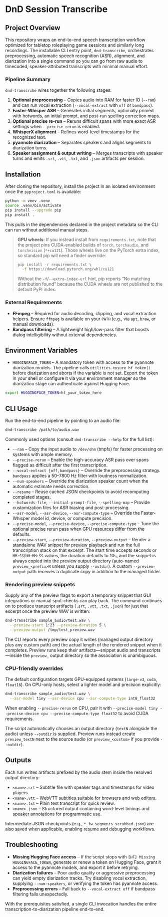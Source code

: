 # DnD Session Transcribe

## Project Overview
This repository wraps an end-to-end speech transcription workflow optimized for tabletop roleplaying game sessions and similarly long recordings. The installable CLI entry point, `dnd-transcribe`, orchestrates preprocessing, automatic speech recognition (ASR), alignment, and diarization into a single command so you can go from raw audio to timecoded, speaker-attributed transcripts with minimal manual effort.

### Pipeline Summary
`dnd-transcribe` wires together the following stages:
1. **Optional preprocessing** – Copies audio into RAM for faster IO (`--ram`) and can run vocal extraction (`--vocal-extract` with `off` or `bandpass`).
2. **Faster-Whisper ASR** – Generates initial segments, optionally primed with hotwords, an initial prompt, and post-run spelling correction maps.
3. **Optional precise re-run** – Reruns difficult spans with more exact ASR settings when `--precise-rerun` is enabled.
4. **WhisperX alignment** – Refines word-level timestamps for the recognized text.
5. **pyannote diarization** – Separates speakers and aligns segments to diarization turns.
6. **Speaker assignment & output writing** – Merges transcripts with speaker turns and emits `.srt`, `.vtt`, `.txt`, and `.json` artifacts per session.

## Installation
After cloning the repository, install the project in an isolated environment once the `pyproject.toml` is available:

```bash
python -m venv .venv
source .venv/bin/activate
pip install --upgrade pip
pip install .
```

This pulls in the dependencies declared in the project metadata so the CLI can run without additional manual steps.

> **GPU wheels:** If you instead install from `requirements.txt`, note that the project pins CUDA-enabled builds of
> `torch`, `torchaudio`, and `torchvision` (`*+cu121`). Those wheels live on the PyTorch extra index, so standard pip
> will need a finder override:
>
> ```bash
> pip install -r requirements.txt \
>   -f https://download.pytorch.org/whl/cu121
> ```
>
> Without the `-f`/`--extra-index-url` hint, pip reports “No matching distribution found” because the CUDA wheels are
> not published to the default PyPI index.

### External Requirements
- **FFmpeg** – Required for audio decoding, clipping, and vocal extraction helpers. Ensure `ffmpeg` is available on your `PATH` (e.g., via `apt`, `brew`, or manual downloads).
- **Bandpass filtering** – A lightweight high/low-pass filter that boosts dialog intelligibility without external dependencies.

## Environment Variables
- `HUGGINGFACE_TOKEN` – A mandatory token with access to the pyannote diarization models. The pipeline calls `utilities.ensure_hf_token()` before diarization and aborts if the variable is not set. Export the token in your shell or configure it via your environment manager so the diarization stage can authenticate against Hugging Face.

```bash
export HUGGINGFACE_TOKEN=hf_your_token_here
```

## CLI Usage
Run the end-to-end pipeline by pointing to an audio file:

```bash
dnd-transcribe /path/to/audio.wav
```

Commonly used options (consult `dnd-transcribe --help` for the full list):
- `--ram` – Copy the input audio to `/dev/shm` (tmpfs) for faster processing on systems with ample memory.
- `--precise-rerun` – Enable the high-accuracy ASR pass over spans flagged as difficult after the first transcription.
- `--vocal-extract {off,bandpass}` – Override the preprocessing strategy. `bandpass` applies a 50–7800 Hz filter with loudness normalization.
- `--num-speakers` – Override the diarization speaker count when the automatic estimate needs correction.
- `--resume` – Reuse cached JSON checkpoints to avoid recomputing completed stages.
- `--hotwords-file`, `--initial-prompt-file`, `--spelling-map` – Provide customization files for ASR biasing and post-processing.
- `--asr-model`, `--asr-device`, `--asr-compute-type` – Override the Faster-Whisper model id, device, or compute precision.
- `--precise-model`, `--precise-device`, `--precise-compute-type` – Tune the optional precise rerun pass when GPU resources differ from the defaults.
- `--preview-start`, `--preview-duration`, `--preview-output` – Render a standalone WAV snippet for preview playback and run the full transcription stack on that excerpt. The start time accepts seconds or `MM:SS`/`HH:MM:SS` values, the duration defaults to 10s, and the snippet is always copied into the preview output directory (auto-named `preview_<prefix>N` unless you supply `--outdir`). A custom `--preview-output` path receives a duplicate copy in addition to the managed folder.

### Rendering preview snippets

Supply any of the preview flags to export a temporary snippet that GUI integrations or manual spot-checks can play back. The command continues on to produce transcript artifacts (`.srt`, `.vtt`, `.txt`, `.json`) for just that excerpt once the preview WAV is written:

```bash
dnd-transcribe sample_audio/test.wav \
  --preview-start 1:23 --preview-duration 5 \
  --preview-output /tmp/test_preview.wav
```

The CLI reports every preview copy it writes (managed output directory plus any custom path) and the actual length of the rendered snippet when it completes. Preview runs keep their artifacts—snippet audio and transcripts—inside the `preview_` output directory so the association is unambiguous.

### CPU-friendly overrides

The default configuration targets GPU-equipped systems (`large-v3`, `cuda`, `float16`). On CPU-only hosts, select a lighter model and precision explicitly:

```bash
dnd-transcribe sample_audio/test.wav \
  --asr-model tiny --asr-device cpu --asr-compute-type int8_float32
```

When enabling `--precise-rerun` on CPU, pair it with `--precise-model tiny --precise-device cpu --precise-compute-type float32` to avoid CUDA requirements.

The script automatically chooses an output directory (`textN` alongside the audio) unless `--outdir` is supplied. Preview runs instead create `preview_textN` next to the source audio (or `preview_<custom>` if you provide `--outdir`).

## Outputs
Each run writes artifacts prefixed by the audio stem inside the resolved output directory:
- `<name>.srt` – Subtitle file with speaker tags and timestamps for video players.
- `<name>.vtt` – WebVTT subtitles suitable for browsers and web editors.
- `<name>.txt` – Plain text transcript for quick review.
- `<name>.json` – Structured output containing word-level timings and speaker annotations for programmatic use.

Intermediate JSON checkpoints (e.g., `*_fw_segments_scrubbed.json`) are also saved when applicable, enabling resume and debugging workflows.

## Troubleshooting
- **Missing Hugging Face access** – If the script stops with `[HF] Missing HUGGINGFACE_TOKEN`, generate or renew a token on Hugging Face, grant it access to the pyannote models, and export it before retrying.
- **Diarization failures** – Poor audio quality or aggressive preprocessing can yield empty diarization tracks. Try disabling vocal extraction, supplying `--num-speakers`, or verifying the token has pyannote access.
- **Preprocessing errors** – Fall back to `--vocal-extract off` if bandpass filtering fails unexpectedly.

With the prerequisites satisfied, a single CLI invocation handles the entire transcription-to-diarization pipeline end-to-end.
